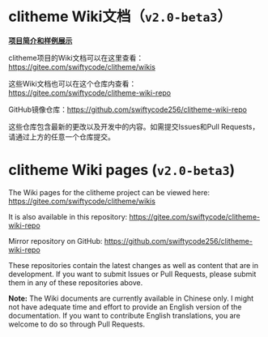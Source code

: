 # clitheme Wiki文档（`v2.0-beta3`）

[**项目简介和样例展示**](./简介.md)

clitheme项目的Wiki文档可以在这里查看：https://gitee.com/swiftycode/clitheme/wikis

这些Wiki文档也可以在这个仓库内查看：https://gitee.com/swiftycode/clitheme-wiki-repo

GitHub镜像仓库：https://github.com/swiftycode256/clitheme-wiki-repo

这些仓库包含最新的更改以及开发中的内容。如需提交Issues和Pull Requests，请通过上方的任意一个仓库提交。

# clitheme Wiki pages (`v2.0-beta3`)

The Wiki pages for the clitheme project can be viewed here: https://gitee.com/swiftycode/clitheme/wikis

It is also available in this repository: https://gitee.com/swiftycode/clitheme-wiki-repo

Mirror repository on GitHub: https://github.com/swiftycode256/clitheme-wiki-repo

These repositories contain the latest changes as well as content that are in development. If you want to submit Issues or Pull Requests, please submit them in any of these repositories above.

**Note:** The Wiki documents are currently available in Chinese only. I might not have adequate time and effort to provide an English version of the documentation. If you want to contribute English translations, you are welcome to do so through Pull Requests.
